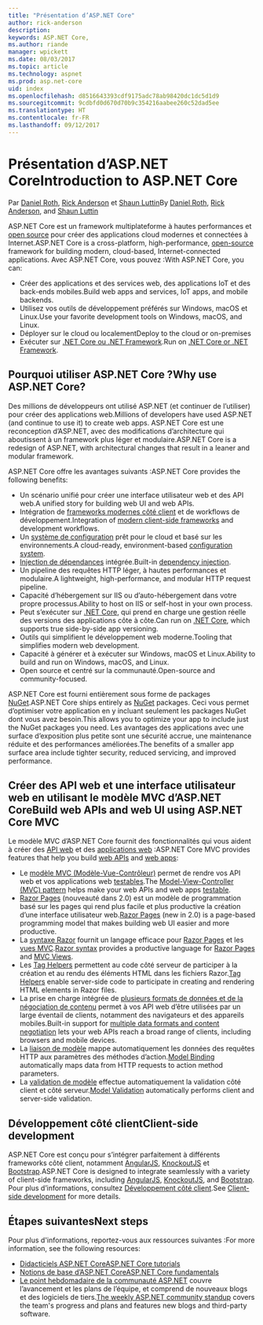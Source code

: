 ```yaml
---
title: "Présentation d’ASP.NET Core"
author: rick-anderson
description: 
keywords: ASP.NET Core,
ms.author: riande
manager: wpickett
ms.date: 08/03/2017
ms.topic: article
ms.technology: aspnet
ms.prod: asp.net-core
uid: index
ms.openlocfilehash: d8516643393cdf9175adc78ab98420dc1dc5d1d9
ms.sourcegitcommit: 9cdbfd0d670d70b9c354216aabee260c52dad5ee
ms.translationtype: HT
ms.contentlocale: fr-FR
ms.lasthandoff: 09/12/2017
---
```

# <a name="introduction-to-aspnet-core"></a><span data-ttu-id="19370-103">Présentation d’ASP.NET Core</span><span class="sxs-lookup"><span data-stu-id="19370-103">Introduction to ASP.NET Core</span></span>

<span data-ttu-id="19370-104">Par [Daniel Roth](https://github.com/danroth27), [Rick Anderson](https://twitter.com/RickAndMSFT) et [Shaun Luttin](https://twitter.com/dicshaunary)</span><span class="sxs-lookup"><span data-stu-id="19370-104">By [Daniel Roth](https://github.com/danroth27), [Rick Anderson](https://twitter.com/RickAndMSFT), and [Shaun Luttin](https://twitter.com/dicshaunary)</span></span>

<span data-ttu-id="19370-105">ASP.NET Core est un framework multiplateforme à hautes performances et [open source](https://github.com/aspnet/home) pour créer des applications cloud modernes et connectées à Internet.</span><span class="sxs-lookup"><span data-stu-id="19370-105">ASP.NET Core is a cross-platform, high-performance, [open-source](https://github.com/aspnet/home) framework for building modern, cloud-based, Internet-connected applications.</span></span> <span data-ttu-id="19370-106">Avec ASP.NET Core, vous pouvez :</span><span class="sxs-lookup"><span data-stu-id="19370-106">With ASP.NET Core, you can:</span></span>

* <span data-ttu-id="19370-107">Créer des applications et des services web, des applications IoT et des back-ends mobiles.</span><span class="sxs-lookup"><span data-stu-id="19370-107">Build web apps and services, IoT apps, and mobile backends.</span></span>
* <span data-ttu-id="19370-108">Utilisez vos outils de développement préférés sur Windows, macOS et Linux.</span><span class="sxs-lookup"><span data-stu-id="19370-108">Use your favorite development tools on Windows, macOS, and Linux.</span></span>
* <span data-ttu-id="19370-109">Déployer sur le cloud ou localement</span><span class="sxs-lookup"><span data-stu-id="19370-109">Deploy to the cloud or on-premises</span></span>
* <span data-ttu-id="19370-110">Exécuter sur [.NET Core ou .NET Framework](https://docs.microsoft.com/dotnet/articles/standard/choosing-core-framework-server).</span><span class="sxs-lookup"><span data-stu-id="19370-110">Run on [.NET Core or .NET Framework](https://docs.microsoft.com/dotnet/articles/standard/choosing-core-framework-server).</span></span>

## <a name="why-use-aspnet-core"></a><span data-ttu-id="19370-111">Pourquoi utiliser ASP.NET Core ?</span><span class="sxs-lookup"><span data-stu-id="19370-111">Why use ASP.NET Core?</span></span>

<span data-ttu-id="19370-112">Des millions de développeurs ont utilisé ASP.NET (et continuer de l’utiliser) pour créer des applications web.</span><span class="sxs-lookup"><span data-stu-id="19370-112">Millions of developers have used ASP.NET (and continue to use it) to create web apps.</span></span> <span data-ttu-id="19370-113">ASP.NET Core est une reconception d’ASP.NET, avec des modifications d’architecture qui aboutissent à un framework plus léger et modulaire.</span><span class="sxs-lookup"><span data-stu-id="19370-113">ASP.NET Core is a redesign of ASP.NET, with architectural changes that result in a leaner and modular framework.</span></span>

<span data-ttu-id="19370-114">ASP.NET Core offre les avantages suivants :</span><span class="sxs-lookup"><span data-stu-id="19370-114">ASP.NET Core provides the following benefits:</span></span>

* <span data-ttu-id="19370-115">Un scénario unifié pour créer une interface utilisateur web et des API web.</span><span class="sxs-lookup"><span data-stu-id="19370-115">A unified story for building web UI and web APIs.</span></span>
* <span data-ttu-id="19370-116">Intégration de [frameworks modernes côté client](xref:client-side/index) et de workflows de développement.</span><span class="sxs-lookup"><span data-stu-id="19370-116">Integration of [modern client-side frameworks](xref:client-side/index) and development workflows.</span></span>
* <span data-ttu-id="19370-117">Un [système de configuration](xref:fundamentals/configuration) prêt pour le cloud et basé sur les environnements.</span><span class="sxs-lookup"><span data-stu-id="19370-117">A cloud-ready, environment-based [configuration system](xref:fundamentals/configuration).</span></span>
* <span data-ttu-id="19370-118">[Injection de dépendances](xref:fundamentals/dependency-injection) intégrée.</span><span class="sxs-lookup"><span data-stu-id="19370-118">Built-in [dependency injection](xref:fundamentals/dependency-injection).</span></span>
* <span data-ttu-id="19370-119">Un pipeline des requêtes HTTP léger, à hautes performances et modulaire.</span><span class="sxs-lookup"><span data-stu-id="19370-119">A lightweight, high-performance, and modular HTTP request pipeline.</span></span>
* <span data-ttu-id="19370-120">Capacité d’hébergement sur IIS ou d’auto-hébergement dans votre propre processus.</span><span class="sxs-lookup"><span data-stu-id="19370-120">Ability to host on IIS or self-host in your own process.</span></span>
* <span data-ttu-id="19370-121">Peut s’exécuter sur [.NET Core](https://docs.microsoft.com/dotnet/articles/standard/choosing-core-framework-server), qui prend en charge une gestion réelle des versions des applications côte à côte.</span><span class="sxs-lookup"><span data-stu-id="19370-121">Can run on [.NET Core](https://docs.microsoft.com/dotnet/articles/standard/choosing-core-framework-server), which supports true side-by-side app versioning.</span></span>
* <span data-ttu-id="19370-122">Outils qui simplifient le développement web moderne.</span><span class="sxs-lookup"><span data-stu-id="19370-122">Tooling that simplifies modern web development.</span></span>
* <span data-ttu-id="19370-123">Capacité à générer et à exécuter sur Windows, macOS et Linux.</span><span class="sxs-lookup"><span data-stu-id="19370-123">Ability to build and run on Windows, macOS, and Linux.</span></span>
* <span data-ttu-id="19370-124">Open source et centré sur la communauté.</span><span class="sxs-lookup"><span data-stu-id="19370-124">Open-source and community-focused.</span></span>

<span data-ttu-id="19370-125">ASP.NET Core est fourni entièrement sous forme de packages [NuGet](https://www.nuget.org/).</span><span class="sxs-lookup"><span data-stu-id="19370-125">ASP.NET Core ships entirely as [NuGet](https://www.nuget.org/) packages.</span></span> <span data-ttu-id="19370-126">Ceci vous permet d’optimiser votre application en y incluant seulement les packages NuGet dont vous avez besoin.</span><span class="sxs-lookup"><span data-stu-id="19370-126">This allows you to optimize your app to include just the NuGet packages you need.</span></span> <span data-ttu-id="19370-127">Les avantages des applications avec une surface d’exposition plus petite sont une sécurité accrue, une maintenance réduite et des performances améliorées.</span><span class="sxs-lookup"><span data-stu-id="19370-127">The benefits of a smaller app surface area include tighter security, reduced servicing, and improved performance.</span></span>

## <a name="build-web-apis-and-web-ui-using-aspnet-core-mvc"></a><span data-ttu-id="19370-128">Créer des API web et une interface utilisateur web en utilisant le modèle MVC d’ASP.NET Core</span><span class="sxs-lookup"><span data-stu-id="19370-128">Build web APIs and web UI using ASP.NET Core MVC</span></span>

<span data-ttu-id="19370-129">Le modèle MVC d’ASP.NET Core fournit des fonctionnalités qui vous aident à créer des [API web](xref:tutorials/index#building-web-apis) et des [applications web](xref:tutorials/index#building-web-applications) :</span><span class="sxs-lookup"><span data-stu-id="19370-129">ASP.NET Core MVC provides features that help you build [web APIs](xref:tutorials/index#building-web-apis) and [web apps](xref:tutorials/index#building-web-applications):</span></span>

* <span data-ttu-id="19370-130">Le [modèle MVC (Modèle-Vue-Contrôleur)](xref:mvc/overview) permet de rendre vos API web et vos applications web [testables](testing/index.md).</span><span class="sxs-lookup"><span data-stu-id="19370-130">The [Model-View-Controller (MVC) pattern](xref:mvc/overview) helps make your web APIs and web apps [testable](testing/index.md).</span></span>
* <span data-ttu-id="19370-131">[Razor Pages](xref:mvc/razor-pages/index) (nouveauté dans 2.0) est un modèle de programmation basé sur les pages qui rend plus facile et plus productive la création d’une interface utilisateur web.</span><span class="sxs-lookup"><span data-stu-id="19370-131">[Razor Pages](xref:mvc/razor-pages/index) (new in 2.0) is a page-based programming model that makes building web UI easier and more productive.</span></span>
* <span data-ttu-id="19370-132">La [syntaxe Razor](xref:mvc/views/razor) fournit un langage efficace pour [Razor Pages](xref:mvc/razor-pages/index) et les [vues MVC](xref:mvc/views/overview).</span><span class="sxs-lookup"><span data-stu-id="19370-132">[Razor syntax](xref:mvc/views/razor) provides a productive language for [Razor Pages](xref:mvc/razor-pages/index) and [MVC Views](xref:mvc/views/overview).</span></span>
* <span data-ttu-id="19370-133">Les [Tag Helpers](xref:mvc/views/tag-helpers/intro) permettent au code côté serveur de participer à la création et au rendu des éléments HTML dans les fichiers Razor.</span><span class="sxs-lookup"><span data-stu-id="19370-133">[Tag Helpers](xref:mvc/views/tag-helpers/intro) enable server-side code to participate in creating and rendering HTML elements in Razor files.</span></span>
* <span data-ttu-id="19370-134">La prise en charge intégrée de [plusieurs formats de données et de la négociation de contenu](mvc/models/formatting.md) permet à vos API web d’être utilisées par un large éventail de clients, notamment des navigateurs et des appareils mobiles.</span><span class="sxs-lookup"><span data-stu-id="19370-134">Built-in support for [multiple data formats and content negotiation](mvc/models/formatting.md) lets your web APIs reach a broad range of clients, including browsers and mobile devices.</span></span>
* <span data-ttu-id="19370-135">La [liaison de modèle](xref:mvc/models/model-binding) mappe automatiquement les données des requêtes HTTP aux paramètres des méthodes d’action.</span><span class="sxs-lookup"><span data-stu-id="19370-135">[Model Binding](xref:mvc/models/model-binding) automatically maps data from HTTP requests to action method parameters.</span></span>
* <span data-ttu-id="19370-136">La [validation de modèle](xref:mvc/models/validation) effectue automatiquement la validation côté client et côté serveur.</span><span class="sxs-lookup"><span data-stu-id="19370-136">[Model Validation](xref:mvc/models/validation) automatically performs client and server-side validation.</span></span>

## <a name="client-side-development"></a><span data-ttu-id="19370-137">Développement côté client</span><span class="sxs-lookup"><span data-stu-id="19370-137">Client-side development</span></span>

<span data-ttu-id="19370-138">ASP.NET Core est conçu pour s’intégrer parfaitement à différents frameworks côté client, notamment [AngularJS](xref:client-side/angular), [KnockoutJS](xref:client-side/knockout) et [Bootstrap](xref:client-side/bootstrap).</span><span class="sxs-lookup"><span data-stu-id="19370-138">ASP.NET Core is designed to integrate seamlessly with a variety of client-side frameworks, including [AngularJS](xref:client-side/angular), [KnockoutJS](xref:client-side/knockout), and [Bootstrap](xref:client-side/bootstrap).</span></span> <span data-ttu-id="19370-139">Pour plus d’informations, consultez [Développement côté client](client-side/index.md).</span><span class="sxs-lookup"><span data-stu-id="19370-139">See [Client-side development](client-side/index.md) for more details.</span></span>

## <a name="next-steps"></a><span data-ttu-id="19370-140">Étapes suivantes</span><span class="sxs-lookup"><span data-stu-id="19370-140">Next steps</span></span>

<span data-ttu-id="19370-141">Pour plus d'informations, reportez-vous aux ressources suivantes :</span><span class="sxs-lookup"><span data-stu-id="19370-141">For more information, see the following resources:</span></span>

* [<span data-ttu-id="19370-142">Didacticiels ASP.NET Core</span><span class="sxs-lookup"><span data-stu-id="19370-142">ASP.NET Core tutorials</span></span>](xref:tutorials/index)
* [<span data-ttu-id="19370-143">Notions de base d’ASP.NET Core</span><span class="sxs-lookup"><span data-stu-id="19370-143">ASP.NET Core fundamentals</span></span>](xref:fundamentals/index)
* <span data-ttu-id="19370-144">[Le point hebdomadaire de la communauté ASP.NET](https://live.asp.net/) couvre l’avancement et les plans de l’équipe, et comprend de nouveaux blogs et des logiciels de tiers.</span><span class="sxs-lookup"><span data-stu-id="19370-144">[The weekly ASP.NET community standup](https://live.asp.net/) covers the team's progress and plans and features new blogs and third-party software.</span></span>
